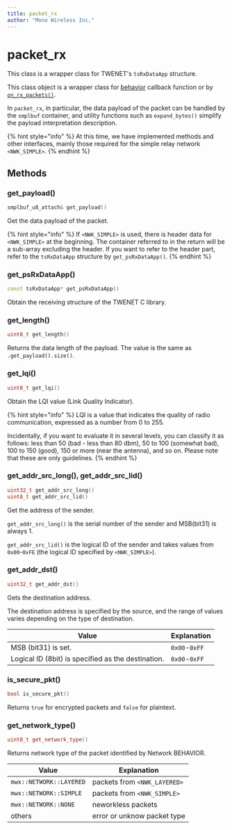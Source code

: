```yaml
---
title: packet_rx
author: "Mono Wireless Inc."
---
```


# packet\_rx

This class is a wrapper class for TWENET's `tsRxDataApp` structure.

This class object is a wrapper class for [behavior](../behavior/README.md) callback function or by [`on_rx_packets()`](../sys_callbacks/on_rx_packet.md).

In `packet_rx`, in particular, the data payload of the packet can be handled by the `smplbuf` container, and utility functions such as `expand_bytes()` simplify the payload interpretation description.

{% hint style="info" %}
At this time, we have implemented methods and other interfaces, mainly those required for the simple relay network `<NWK_SIMPLE>`.
{% endhint %}


## Methods

### get\_payload()

```cpp
smplbuf_u8_attach& get_payload()
```

Get the data payload of the packet.

{% hint style="info" %}
If `<NWK_SIMPLE>` is used, there is header data for `<NWK_SIMPLE>` at the beginning. The container referred to in the return will be a sub-array excluding the header. If you want to refer to the header part, refer to the `tsRxDataApp` structure by `get_psRxDataApp()`.
{% endhint %}



### get\_psRxDataApp()

```cpp
const tsRxDataApp* get_psRxDataApp() 
```

Obtain the receiving structure of the TWENET C library.



### get\_length()

```cpp
uint8_t get_length()
```

Returns the data length of the payload. The value is the same as `.get_payload().size()`.



### get\_lqi()

```cpp
uint8_t get_lqi()
```

Obtain the LQI value (Link Quality Indicator).

{% hint style="info" %}
LQI is a value that indicates the quality of radio communication, expressed as a number from 0 to 255.

Incidentally, if you want to evaluate it in several levels, you can classify it as follows: less than 50 (bad - less than 80 dbm), 50 to 100 (somewhat bad), 100 to 150 (good), 150 or more (near the antenna), and so on. Please note that these are only guidelines.
{% endhint %}



### get\_addr\_src\_long(), get\_addr\_src\_lid()

```cpp
uint32_t get_addr_src_long()
uint8_t get_addr_src_lid()
```

Get the address of the sender.

`get_addr_src_long()` is the serial number of the sender and MSB(bit31) is always 1.

`get_addr_src_lid()` is the logical ID of the sender and takes values from `0x00`-`0xFE` (the logical ID specified by `<NWK_SIMPLE>`).



### get\_addr\_dst()

```cpp
uint32_t get_addr_dst()
```

Gets the destination address.

The destination address is specified by the source, and the range of values varies depending on the type of destination.

| Value | Explanation                        |
| ------------------- | ------------------------- |
| MSB (bit31) is set.      | `0x00`-`0xFF` | logical ID (8bit) is specified as destination.
| Logical ID (8bit) is specified as the destination. | `0x00`-`0xFF` | A logical ID (8bit) is specified as destination.



### is\_secure\_pkt()

```cpp
bool is_secure_pkt()
```

Returns `true` for encrypted packets and `false` for plaintext.



### get_network_type()
```cpp
uint8_t get_network_type() 
```

Returns network type of the packet identified by Network BEHAVIOR.

| Value | Explanation                        |
| ----------------------- | ------------------------- |
| `mwx::NETWORK::LAYERED` | packets from `<NWK_LAYERED>` |
| `mwx::NETWORK::SIMPLE`  | packets from `<NWK_SIMPLE>` |
| `mwx::NETWORK::NONE`    | neworkless packets |
| others                  | error or unknow packet type |
